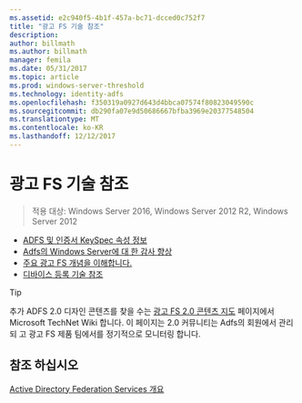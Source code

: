 ```yaml
---
ms.assetid: e2c940f5-4b1f-457a-bc71-dcced0c752f7
title: "광고 FS 기술 참조"
description: 
author: billmath
ms.author: billmath
manager: femila
ms.date: 05/31/2017
ms.topic: article
ms.prod: windows-server-threshold
ms.technology: identity-adfs
ms.openlocfilehash: f350319a0927d643d4bbca07574f80823049590c
ms.sourcegitcommit: db290fa07e9d50686667bfba3969e20377548504
ms.translationtype: MT
ms.contentlocale: ko-KR
ms.lasthandoff: 12/12/2017
---
```

# <a name="ad-fs-technical-reference"></a>광고 FS 기술 참조

>적용 대상: Windows Server 2016, Windows Server 2012 R2, Windows Server 2012

 - [ADFS 및 인증서 KeySpec 속성 정보](../ad-fs/technical-reference/AD-FS-and-KeySpec-Property.md)
- [Adfs의 Windows Server에 대 한 감사 향상](../ad-fs/technical-reference/auditing-enhancements-to-ad-fs-in-windows-server.md)
-   [주요 광고 FS 개념을 이해합니다.](../ad-fs/technical-reference/Understanding-Key-AD-FS-Concepts.md)
-   [디바이스 등록 기술 참조](../ad-fs/technical-reference/Device-Registration-Technical-Reference.md)

> [!TIP]
> 추가 ADFS 2.0 디자인 콘텐츠를 찾을 수는 [광고 FS 2.0 콘텐츠 지도](https://social.technet.microsoft.com/wiki/contents/articles/2735.ad-fs-2-0-content-map.aspx) 페이지에서 Microsoft TechNet Wiki 합니다. 이 페이지는 2.0 커뮤니티는 Adfs의 회원에서 관리 되 고 광고 FS 제품 팀에서를 정기적으로 모니터링 합니다.

## <a name="see-also"></a>참조 하십시오
[Active Directory Federation Services 개요](AD-FS-2016-Overview.md)



